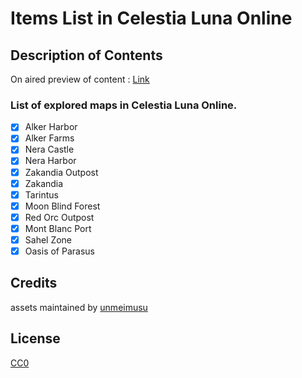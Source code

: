 # Items List in Celestia Luna Online
## Description of Contents
On aired preview of content : [Link](https://clotes.gitlab.io)
### List of explored maps in Celestia Luna Online.
- [x] Alker Harbor
- [x] Alker Farms
- [x] Nera Castle
- [x] Nera Harbor
- [x] Zakandia Outpost
- [x] Zakandia
- [x] Tarintus
- [x] Moon Blind Forest
- [x] Red Orc Outpost
- [x] Mont Blanc Port
- [x] Sahel Zone
- [x] Oasis of Parasus

## Credits
assets maintained by [unmeimusu](https://github.com/unmeimusu)

## License
[CC0](https://raw.githubusercontent.com/unmeimusu/items-clo/main/LICENSE)